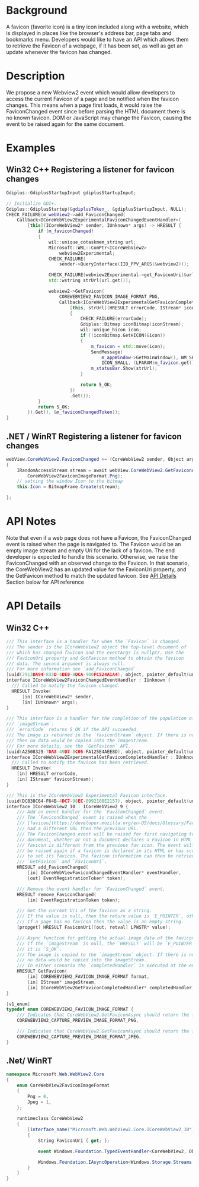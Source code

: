 # Background
A favicon (favorite icon) is a tiny icon included along with a website, which is displayed in places like the browser's address bar, page tabs and bookmarks menu. Developers would like to have an API which allows them to retrieve the Favicon of a webpage, if it has been set, as well as get an update whenever the favicon has changed.

# Description
We propose a new Webview2 event which would allow developers to access the current Favicon of a page and be notified when the favicon changes. This means when a page first loads, it would raise the FaviconChanged event since before parsing the HTML document there is no known favicon. DOM or JavaScript may change the Favicon, causing the event to be raised again for the same document.

# Examples
## Win32 C++ Registering a listener for favicon changes
```cpp
Gdiplus::GdiplusStartupInput gdiplusStartupInput;

// Initialize GDI+.
Gdiplus::GdiplusStartup(&gdiplusToken_, &gdiplusStartupInput, NULL);
CHECK_FAILURE(m_webView2->add_FaviconChanged(
    Callback<ICoreWebView2ExperimentalFaviconChangedEventHandler>(
        [this](ICoreWebView2* sender, IUnknown* args) -> HRESULT {
            if (m_faviconChanged)
            {
                wil::unique_cotaskmem_string url;
                Microsoft::WRL::ComPtr<ICoreWebView2>
                    webview2Experimental;
                CHECK_FAILURE(
                    sender->QueryInterface(IID_PPV_ARGS(&webview2)));

                CHECK_FAILURE(webview2Experimental->get_FaviconUri(&url));
                std::wstring strUrl(url.get());

                webview2->GetFavicon(
                    COREWEBVIEW2_FAVICON_IMAGE_FORMAT_PNG,
                    Callback<ICoreWebView2ExperimentalGetFaviconCompletedHandler>(
                        [this, strUrl](HRESULT errorCode, IStream* iconStream) -> HRESULT
                        {
                            CHECK_FAILURE(errorCode);
                            Gdiplus::Bitmap iconBitmap(iconStream);
                            wil::unique_hicon icon;
                            if (!iconBitmap.GetHICON(&icon))
                            {
                                m_favicon = std::move(icon);
                                SendMessage(
                                    m_appWindow->GetMainWindow(), WM_SETICON,
                                    ICON_SMALL, (LPARAM)m_favicon.get());
                                m_statusBar.Show(strUrl);
                            }

                            return S_OK;
                        })
                        .Get());
            }
            return S_OK;
        }).Get(), &m_faviconChangedToken));
}
```
## .NET / WinRT Registering a listener for favicon changes
```c#
webView.CoreWebView2.FaviconChanged += (CoreWebView2 sender, Object arg) =>
{
    IRandomAccessStream stream = await webView.CoreWebView2.GetFaviconAsync(
        CoreWebView2FaviconImageFormat.Png);
    // setting the window Icon to the bitmap
    this.Icon = BitmapFrame.Create(stream); 

};
```
# API Notes
Note that even if a web page does not have a Favicon, the FaviconChanged event
is raised when the page is navigated to. The Favicon would be an
empty image stream and empty Uri for the lack of a favicon. The end developer is expected to handle this scenario.
Otherwise, we raise the FaviconChanged with an observed change to the
Favicon. In that scenario, the CoreWebView2 has an updated value for the FaviconUri property, and the GetFavicon method to match the updated favicon.
See [API Details](#api-details) Section below for API reference
# API Details
## Win32 C++
```cpp
/// This interface is a handler for when the `Favicon` is changed.
/// The sender is the ICoreWebView2 object the top-level document of 
/// which has changed favicon and the eventArgs is nullptr. Use the 
/// FaviconUri property and GetFavicon method to obtain the favicon 
/// data. The second argument is always null.
/// For more information see `add_FaviconChanged`.
[uuid(2913DA94-833D-4DE0-8DCA-900FC524A1A4), object, pointer_default(unique)]
interface ICoreWebView2FaviconChangedEventHandler : IUnknown {
  /// Called to notify the favicon changed.
  HRESULT Invoke(
      [in] ICoreWebView2* sender,
      [in] IUnknown* args);
}

/// This interface is a handler for the completion of the population of
/// `imageStream`.
/// `errorCode` returns S_OK if the API succeeded.
/// The image is returned in the `faviconStream` object. If there is no image
/// then no data would be copied into the imageStream.
/// For more details, see the `GetFavicon` API.
[uuid(A2508329-7DA8-49D7-8C05-FA125E4AEE8D), object, pointer_default(unique)]
interface ICoreWebView2ExperimentalGetFaviconCompletedHandler : IUnknown {
  /// Called to notify the favicon has been retrieved.
  HRESULT Invoke(
    [in] HRESULT errorCode,
    [in] IStream* faviconStream);
}

/// This is the ICoreWebView2 Experimental Favicon interface.
[uuid(DC838C64-F64B-4DC7-98EC-0992108E2157), object, pointer_default(unique)]
interface ICoreWebView2_10 : ICoreWebView2_9 {
    /// Add an event handler for the `FaviconChanged` event.
    /// The `FaviconChanged` event is raised when the 
    /// [favicon](https://developer.mozilla.org/en-US/docs/Glossary/Favicon)
    /// had a different URL then the previous URL.
    /// The FaviconChanged event will be raised for first navigating to a new 
    /// document, whether or not a document declares a Favicon in HTML if the
    /// favicon is different from the previous fav icon. The event will 
    /// be raised again if a favicon is declared in its HTML or has script 
    /// to set its favicon. The favicon information can then be retrieved with 
    /// `GetFavicon` and `FaviconUri`.
    HRESULT add_FaviconChanged(
        [in] ICoreWebViewFaviconChangedEventHandler* eventHandler,
        [out] EventRegistrationToken* token);

    /// Remove the event handler for `FaviconChanged` event.
    HRESULT remove_FaviconChanged(
        [in] EventRegistrationToken token);

    /// Get the current Uri of the favicon as a string.
    /// If the value is null, then the return value is `E_POINTER`, otherwise it is `S_OK`.
    /// If a page has no favicon then the value is an empty string.
    [propget] HRESULT FaviconUri([out, retval] LPWSTR* value);

    /// Async function for getting the actual image data of the favicon.
    /// If the `imageStream` is null, the `HRESULT` will be `E_POINTER`, otherwise
    /// it is `S_OK`.
    /// The image is copied to the `imageStream` object. If there is no image then
    /// no data would be copied into the imageStream.
    /// In either scenario the `completedHandler` is executed at the end of the operation.
    HRESULT GetFavicon(
        [in] COREWEBVIEW2_FAVICON_IMAGE_FORMAT format,
        [in] IStream* imageStream,
        [in] ICoreWebView2GetFaviconCompletedHandler* completedHandler);
}

[v1_enum]
typedef enum COREWEBVIEW2_FAVICON_IMAGE_FORMAT {
    /// Indicates that CoreWebView2.GetFaviconAsync should return the favicon in PNG format.
    COREWEBVIEW2_CAPTURE_PREVIEW_IMAGE_FORMAT_PNG,

    /// Indicates that CoreWebView2.GetFaviconAsync should return the favicon in JPG format.
    COREWEBVIEW2_CAPTURE_PREVIEW_IMAGE_FORMAT_JPEG,
}
```

## .Net/ WinRT
```c#
namespace Microsoft.Web.WebView2.Core
{
    enum CoreWebView2FaviconImageFormat
    {
        Png = 0,
        Jpeg = 1,
    };
    
    runtimeclass CoreWebView2
    {
        [interface_name("Microsoft.Web.WebView2.Core.ICoreWebView2_10")]
        {
            String FaviconUri { get; };

            event Windows.Foundation.TypedEventHandler<CoreWebView2, Object> FaviconChanged;

            Windows.Foundation.IAsyncOperation<Windows.Storage.Streams.IRandomAccessStream> GetFaviconAsync(CoreWebView2FaviconImageFormat format);
        }
    }
}
```
